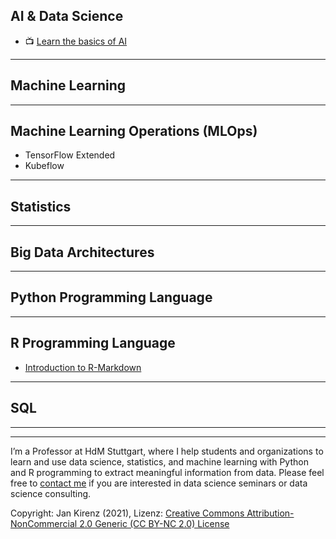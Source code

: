 
## AI & Data Science

- :tv: [Learn the basics of AI](https://www.kirenz.com/project/intro-machine-learning/)

---

## Machine Learning


---

## Machine Learning Operations (MLOps)

- TensorFlow Extended
- Kubeflow

---

## Statistics

---

## Big Data Architectures

---

## Python Programming Language

---

## R Programming Language

- [Introduction to R-Markdown](https://www.kirenz.com/project/markdown-first-steps/)

---

## SQL


---


---

I’m a Professor at HdM Stuttgart, where I help students and organizations to learn and use data science, statistics, and machine learning with Python and R programming to extract meaningful information from data. Please feel free to [contact me](https://www.kirenz.com/contact/) if you are interested in data science seminars or data science consulting.

Copyright: Jan Kirenz (2021), Lizenz: [Creative Commons Attribution-NonCommercial 2.0 Generic (CC BY-NC 2.0) License](https://creativecommons.org/licenses/by-nc/2.0/)
